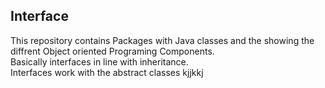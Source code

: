 ## Interface
This repository contains
Packages with Java classes and the showing the diffrent Object oriented Programing Components.<br />
Basically interfaces in line with inheritance. <br>
Interfaces work with the abstract classes
kjjkkj
